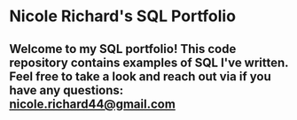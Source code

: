 # Nicole Richard's SQL Portfolio


## Welcome to my SQL portfolio! This code repository contains examples of SQL I've written. Feel free to take a look and reach out via if you have any questions: nicole.richard44@gmail.com
